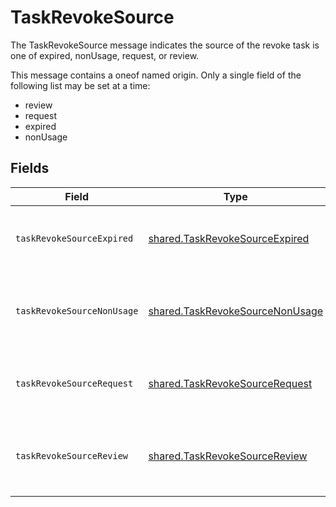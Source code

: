 # TaskRevokeSource

The TaskRevokeSource message indicates the source of the revoke task is one of expired, nonUsage, request, or review.

This message contains a oneof named origin. Only a single field of the following list may be set at a time:
  - review
  - request
  - expired
  - nonUsage



## Fields

| Field                                                                                                                 | Type                                                                                                                  | Required                                                                                                              | Description                                                                                                           |
| --------------------------------------------------------------------------------------------------------------------- | --------------------------------------------------------------------------------------------------------------------- | --------------------------------------------------------------------------------------------------------------------- | --------------------------------------------------------------------------------------------------------------------- |
| `taskRevokeSourceExpired`                                                                                             | [shared.TaskRevokeSourceExpired](../../../sdk/models/shared/taskrevokesourceexpired.md)                               | :heavy_minus_sign:                                                                                                    | The TaskRevokeSourceExpired message indicates that the source of the revoke task is due to a grant expiring.          |
| `taskRevokeSourceNonUsage`                                                                                            | [shared.TaskRevokeSourceNonUsage](../../../sdk/models/shared/taskrevokesourcenonusage.md)                             | :heavy_minus_sign:                                                                                                    | The TaskRevokeSourceNonUsage message indicates that the source of the revoke task is due to the grant not being used. |
| `taskRevokeSourceRequest`                                                                                             | [shared.TaskRevokeSourceRequest](../../../sdk/models/shared/taskrevokesourcerequest.md)                               | :heavy_minus_sign:                                                                                                    | The TaskRevokeSourceRequest message indicates that the source of the revoke task was a request.                       |
| `taskRevokeSourceReview`                                                                                              | [shared.TaskRevokeSourceReview](../../../sdk/models/shared/taskrevokesourcereview.md)                                 | :heavy_minus_sign:                                                                                                    | The TaskRevokeSourceReview message tracks which access review was the source of the specificed revoke ticket.         |